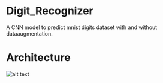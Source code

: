 # Digit_Recognizer
A CNN model to predict mnist digits dataset with and without dataaugmentation.

# Architecture
![alt text](https:https://github.com/ShubhamShaswat/Digit_Recognizer/edit/master/img/model.png)


